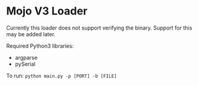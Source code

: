 # Mojo V3 Loader

Currently this loader does not support verifying the binary. Support for this may be added later.  

Required Python3 libraries:
 - argparse
 - pySerial

 To run: ```python main.py -p [PORT] -b [FILE]```